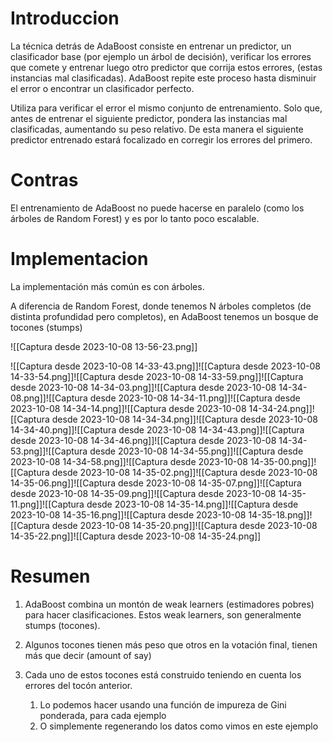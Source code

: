 
# Introduccion
La técnica detrás de AdaBoost consiste en entrenar un predictor, un clasificador base (por ejemplo un árbol de decisión), verificar los errores que comete y entrenar luego otro predictor que corrija estos errores, (estas instancias mal clasificadas). AdaBoost repite este proceso hasta disminuir el error o encontrar un clasificador perfecto.

Utiliza para verificar el error el mismo conjunto de entrenamiento. Solo que, antes de entrenar el siguiente predictor, pondera las instancias mal clasificadas, aumentando su peso relativo. De esta manera el siguiente predictor entrenado estará focalizado en corregir los errores del primero.

# Contras

El entrenamiento de AdaBoost no puede hacerse en paralelo (como los árboles de Random Forest) y es por lo tanto poco escalable.

# Implementacion

La implementación más común es con árboles.

A diferencia de Random Forest, donde tenemos N árboles completos (de distinta profundidad pero completos), en AdaBoost tenemos un bosque de tocones (stumps)

![[Captura desde 2023-10-08 13-56-23.png]]

![[Captura desde 2023-10-08 14-33-43.png]]![[Captura desde 2023-10-08 14-33-54.png]]![[Captura desde 2023-10-08 14-33-59.png]]![[Captura desde 2023-10-08 14-34-03.png]]![[Captura desde 2023-10-08 14-34-08.png]]![[Captura desde 2023-10-08 14-34-11.png]]![[Captura desde 2023-10-08 14-34-14.png]]![[Captura desde 2023-10-08 14-34-24.png]]![[Captura desde 2023-10-08 14-34-34.png]]![[Captura desde 2023-10-08 14-34-40.png]]![[Captura desde 2023-10-08 14-34-43.png]]![[Captura desde 2023-10-08 14-34-46.png]]![[Captura desde 2023-10-08 14-34-53.png]]![[Captura desde 2023-10-08 14-34-55.png]]![[Captura desde 2023-10-08 14-34-58.png]]![[Captura desde 2023-10-08 14-35-00.png]]![[Captura desde 2023-10-08 14-35-02.png]]![[Captura desde 2023-10-08 14-35-06.png]]![[Captura desde 2023-10-08 14-35-07.png]]![[Captura desde 2023-10-08 14-35-09.png]]![[Captura desde 2023-10-08 14-35-11.png]]![[Captura desde 2023-10-08 14-35-14.png]]![[Captura desde 2023-10-08 14-35-16.png]]![[Captura desde 2023-10-08 14-35-18.png]]![[Captura desde 2023-10-08 14-35-20.png]]![[Captura desde 2023-10-08 14-35-22.png]]![[Captura desde 2023-10-08 14-35-24.png]]

# Resumen

1. AdaBoost combina un montón de weak learners (estimadores pobres) para hacer clasificaciones. Estos weak learners, son generalmente stumps (tocones).

2. Algunos tocones tienen más peso que otros en la votación final, tienen más que decir (amount of say)

3. Cada uno de estos tocones está construido teniendo en cuenta los errores del tocón anterior.
	1. Lo podemos hacer usando una función de impureza de Gini ponderada, para cada ejemplo
	2. O simplemente regenerando los datos como vimos en este ejemplo
